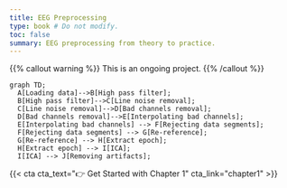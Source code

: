 ```yaml
---
title: EEG Preprocessing
type: book # Do not modify.
toc: false
summary: EEG preprocessing from theory to practice.
---
```

 {{% callout warning %}}
This is an ongoing project.
{{% /callout %}}


```mermaid
graph TD;
  A[Loading data]-->B[High pass filter];
  B[High pass filter]-->C[Line noise removal]; 
  C[Line noise removal]-->D[Bad channels removal];
  D[Bad channels removal]-->E[Interpolating bad channels];
  E[Interpolating bad channels] --> F[Rejecting data segments];
  F[Rejecting data segments] --> G[Re-reference];
  G[Re-reference] --> H[Extract epoch];
  H[Extract epoch] --> I[ICA];
  I[ICA] --> J[Removing artifacts];
```




{{< cta cta_text="👉 Get Started with Chapter 1" cta_link="chapter1" >}}
